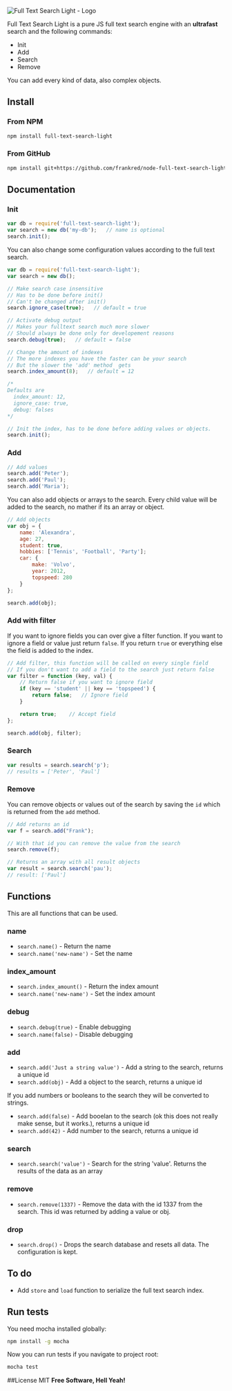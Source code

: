 ![Full Text Search Light - Logo](https://dl.dropboxusercontent.com/u/3669658/github/full-text-search-light/13891138402.png)

Full Text Search Light is a pure JS full text search engine with an **ultrafast** search and the following commands:

  - Init
  - Add
  - Search
  - Remove

You can add every kind of data, also complex objects.

## Install
### From NPM
```sh
npm install full-text-search-light
```

### From GitHub
```sh
npm install git+https://github.com/frankred/node-full-text-search-light.git
```

## Documentation

### Init
```js
var db = require('full-text-search-light');
var search = new db('my-db');   // name is optional
search.init();
```

You can also change some configuration values according to the full text search.

```js
var db = require('full-text-search-light');
var search = new db();

// Make search case insensitive
// Has to be done before init()
// Can't be changed after init()
search.ignore_case(true);   // default = true

// Activate debug output
// Makes your fulltext search much more slower
// Should always be done only for developement reasons
search.debug(true);   // default = false

// Change the amount of indexes
// The more indexes you have the faster can be your search
// But the slower the 'add' method  gets
search.index_amount(8);   // default = 12

/*
Defaults are
  index_amount: 12,
  ignore_case: true,
  debug: falses
*/

// Init the index, has to be done before adding values or objects.
search.init();
```

### Add
```js
// Add values
search.add('Peter');
search.add('Paul');
search.add('Maria');
```

You can also add objects or arrays to the search. Every child value will be added to the search, no mather if its an array or object.

```js
// Add objects
var obj = {
    name: 'Alexandra',
    age: 27,
    student: true,
    hobbies: ['Tennis', 'Football', 'Party'];
    car: {
        make: 'Volvo',
        year: 2012,
        topspeed: 280
    }
};

search.add(obj);
```

### Add with filter
If you want to ignore fields you can over give a filter function. If you want to ignore a field or value just return ```false```. If you return ```true``` or everything else the field is added to the index.

```js
// Add filter, this function will be called on every single field
// If you don't want to add a field to the search just return false
var filter = function (key, val) {
    // Return false if you want to ignore field
    if (key == 'student' || key == 'topspeed') {
        return false;   // Ignore field
    }

    return true;    // Accept field
};

search.add(obj, filter);
```

### Search
```js
var results = search.search('p');
// results = ['Peter', 'Paul']
```

### Remove

You can remove objects or values out of the search by saving the ```id``` which is returned from the ```add``` method.

```js
// Add returns an id
var f = search.add("Frank");

// With that id you can remove the value from the search
search.remove(f);

// Returns an array with all result objects
var result = search.search('pau');
// result: ['Paul']
```

## Functions

This are all functions that can be used.

### name
- ```search.name()``` - Return the name
- ```search.name('new-name')``` - Set the name

### index_amount
- ```search.index_amount()``` - Return the index amount
- ```search.name('new-name')``` - Set the index amount

### debug
- ```search.debug(true)``` - Enable debugging
- ```search.name(false)``` - Disable debugging

### add
- ```search.add('Just a string value')``` - Add a string to the search, returns a unique id
- ```search.add(obj)``` - Add a object to the search, returns a unique id

If you add numbers or booleans to the search they will be converted to strings.
- ```search.add(false)``` - Add booelan to the search (ok this does not really make sense, but it works.), returns a unique id
- ```search.add(42)``` - Add number to the search, returns a unique id

### search
- ```search.search('value')``` - Search for the string 'value'. Returns the results of the data as an array

### remove
- ```search.remove(1337)``` - Remove the data with the id 1337 from the search. This id was returned by adding a value or obj.

### drop
- ```search.drop()``` - Drops the search database and resets all data. The configuration is kept.


## To do
- Add ```store``` and ```load``` function to serialize the full text search index.

## Run tests

You need mocha installed globally:

```sh
npm install -g mocha
```

Now you can run tests if you navigate to project root:

```sh
mocha test
```

##License
MIT
**Free Software, Hell Yeah!**
